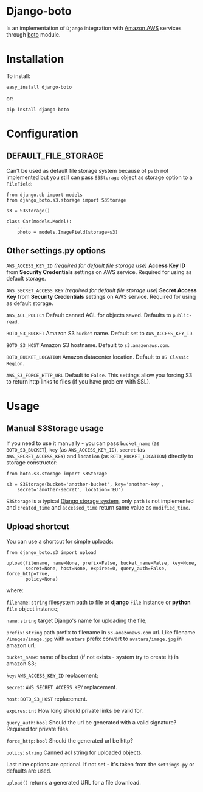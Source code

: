 # Django-boto

Is an implementation of `Django` integration with [Amazon AWS](http://aws.amazon.com/)
services through [boto](https://github.com/boto/boto) module.

# Installation

To install:

    easy_install django-boto

or:

    pip install django-boto

# Configuration

## DEFAULT_FILE_STORAGE

Can't be used as default file storage system because of `path` not
implemented but you still can pass `S3Storage` object as storage
option to a `FileField`:

    from django.db import models
    from django_boto.s3.storage import S3Storage

    s3 = S3Storage()

    class Car(models.Model):
        ...
        photo = models.ImageField(storage=s3)

## Other settings.py options

`AWS_ACCESS_KEY_ID`
    *(required for default file storage use)* **Access Key ID** from
    **Security Credentials** settings on AWS service. Required for using
    as default storage.

`AWS_SECRET_ACCESS_KEY`
    *(required for default file storage use)* **Secret Access Key** from
    **Security Credentials** settings on AWS service. Required for using
    as default storage.

`AWS_ACL_POLICY`
    Default canned ACL for objects saved. Defaults to `public-read`.

`BOTO_S3_BUCKET`
    Amazon S3 `bucket` name. Default set to `AWS_ACCESS_KEY_ID`.

`BOTO_S3_HOST`
    Amazon S3 hostname. Default to `s3.amazonaws.com`.

`BOTO_BUCKET_LOCATION`
    Amazon datacenter location. Default to `US Classic Region`.

`AWS_S3_FORCE_HTTP_URL`
    Default to `False`. This settings allow you forcing S3 to return http links to files (if you have problem with SSL).

# Usage

## Manual S3Storage usage

If you need to use it manually - you can pass `bucket_name`
(as `BOTO_S3_BUCKET`), `key` (as `AWS_ACCESS_KEY_ID`),
`secret` (as `AWS_SECRET_ACCESS_KEY`) and `location`
(as `BOTO_BUCKET_LOCATION`) directly to storage constructor:

    from boto.s3.storage import S3Storage

    s3 = S3Storage(bucket='another-bucket', key='another-key',
        secret='another-secret', location='EU')


`S3Storage` is a typical [Django storage system](http://readthedocs.org/docs/django/en/1.4/ref/files/storage.html#the-storage-class), only `path`
is not implemented and `created_time` and `accessed_time` return
same value as `modified_time`.

## Upload shortcut

You can use a shortcut for simple uploads:

    from django_boto.s3 import upload

    upload(filename, name=None, prefix=False, bucket_name=False, key=None,
           secret=None, host=None, expires=0, query_auth=False, force_http=True,
           policy=None)

where:

`filename`:
    `string` filesystem path to file or **django** `File` instance
    or **python** `file` object instance;

`name`:
    `string` target Django's name for uploading the file;

`prefix`:
    `string` path prefix to filename in `s3.amazonaws.com` url. Like
    filename `/images/image.jpg` with `avatars` prefix convert to
    `avatars/image.jpg` in amazon url;

`bucket_name`:
    name of bucket (if not exists - system try to create it) in amazon
    S3;

`key`:
    `AWS_ACCESS_KEY_ID` replacement;

`secret`:
    `AWS_SECRET_ACCESS_KEY` replacement.

`host`:
    `BOTO_S3_HOST` replacement.

`expires`:
    `int` How long should private links be valid for.

`query_auth`:
    `bool` Should the url be generated with a valid signature?
    Required for private files.

`force_http`:
    `bool` Should the generated url be http?

`policy`:
    `string` Canned acl string for uploaded objects.

Last nine options are optional. If not set - it's taken from the `settings.py`
or defaults are used.

`upload()` returns a generated URL for a file download.
